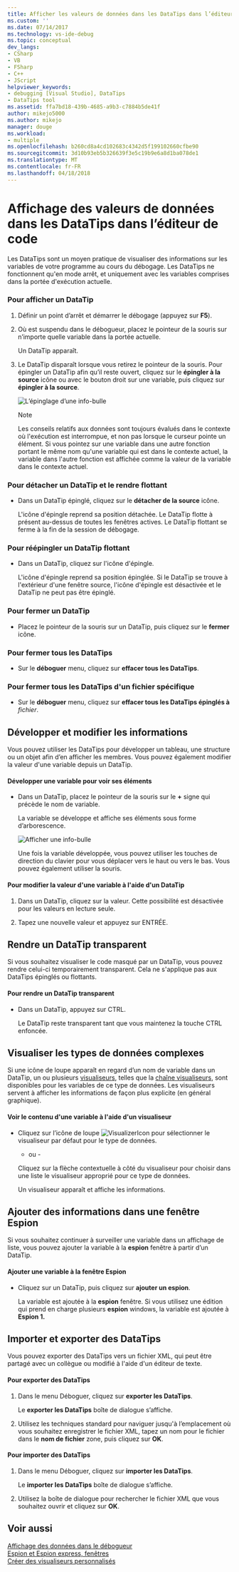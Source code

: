 ```yaml
---
title: Afficher les valeurs de données dans les DataTips dans l’éditeur de code | Documents Microsoft
ms.custom: ''
ms.date: 07/14/2017
ms.technology: vs-ide-debug
ms.topic: conceptual
dev_langs:
- CSharp
- VB
- FSharp
- C++
- JScript
helpviewer_keywords:
- debugging [Visual Studio], DataTips
- DataTips tool
ms.assetid: ffa7bd18-439b-4685-a9b3-c7884b5de41f
author: mikejo5000
ms.author: mikejo
manager: douge
ms.workload:
- multiple
ms.openlocfilehash: b260cd8a4cd102683c4342d5f199102660cfbe90
ms.sourcegitcommit: 3d10b93eb5b326639f3e5c19b9e6a8d1ba078de1
ms.translationtype: MT
ms.contentlocale: fr-FR
ms.lasthandoff: 04/18/2018
---
```

# <a name="view-data-values-in-datatips-in-the-code-editor"></a>Affichage des valeurs de données dans les DataTips dans l’éditeur de code
Les DataTips sont un moyen pratique de visualiser des informations sur les variables de votre programme au cours du débogage. Les DataTips ne fonctionnent qu'en mode arrêt, et uniquement avec les variables comprises dans la portée d'exécution actuelle.
  
### <a name="to-display-a-datatip"></a>Pour afficher un DataTip  
  
1. Définir un point d’arrêt et démarrer le débogage (appuyez sur **F5**).

2. Où est suspendu dans le débogueur, placez le pointeur de la souris sur n’importe quelle variable dans la portée actuelle.
  
     Un DataTip apparaît.
  
3.  Le DataTip disparaît lorsque vous retirez le pointeur de la souris. Pour épingler un DataTip afin qu’il reste ouvert, cliquez sur le **épingler à la source** icône ou avec le bouton droit sur une variable, puis cliquez sur **épingler à la source**.

    ![L’épinglage d’une info-bulle](../debugger/media/dbg-tips-data-tips-pinned.png "PinningDataTip")

    > [!NOTE]
    > Les conseils relatifs aux données sont toujours évalués dans le contexte où l'exécution est interrompue, et non pas lorsque le curseur pointe un élément. Si vous pointez sur une variable dans une autre fonction portant le même nom qu'une variable qui est dans le contexte actuel, la variable dans l'autre fonction est affichée comme la valeur de la variable dans le contexte actuel.
  
### <a name="to-unpin-a-datatip-and-make-it-float"></a>Pour détacher un DataTip et le rendre flottant  
  
-   Dans un DataTip épinglé, cliquez sur le **détacher de la source** icône.  
  
     L'icône d'épingle reprend sa position détachée. Le DataTip flotte à présent au-dessus de toutes les fenêtres actives. Le DataTip flottant se ferme à la fin de la session de débogage.  
  
### <a name="to-repin-a-floating-datatip"></a>Pour réépingler un DataTip flottant  
  
-   Dans un DataTip, cliquez sur l'icône d'épingle.  
  
     L'icône d'épingle reprend sa position épinglée. Si le DataTip se trouve à l'extérieur d'une fenêtre source, l'icône d'épingle est désactivée et le DataTip ne peut pas être épinglé.  
  
### <a name="to-close-a-datatip"></a>Pour fermer un DataTip  
  
-   Placez le pointeur de la souris sur un DataTip, puis cliquez sur le **fermer** icône.  
  
### <a name="to-close-all-datatips"></a>Pour fermer tous les DataTips  
  
-   Sur le **déboguer** menu, cliquez sur **effacer tous les DataTips**.  
  
### <a name="to-close-all-datatips-for-a-specific-file"></a>Pour fermer tous les DataTips d'un fichier spécifique  
  
-   Sur le **déboguer** menu, cliquez sur **effacer tous les DataTips épinglés à** *fichier*.  
  
## <a name="expand-and-edit-information"></a>Développer et modifier les informations  
 Vous pouvez utiliser les DataTips pour développer un tableau, une structure ou un objet afin d’en afficher les membres. Vous pouvez également modifier la valeur d'une variable depuis un DataTip.  
  
#### <a name="to-expand-a-variable-to-see-its-elements"></a>Développer une variable pour voir ses éléments  
  
-   Dans un DataTip, placez le pointeur de la souris sur le **+** signe qui précède le nom de variable.  
  
    La variable se développe et affiche ses éléments sous forme d’arborescence.

    ![Afficher une info-bulle](../debugger/media/dbg-tour-data-tips.gif "afficher une info-bulle")
  
    Une fois la variable développée, vous pouvez utiliser les touches de direction du clavier pour vous déplacer vers le haut ou vers le bas. Vous pouvez également utiliser la souris.  
  
#### <a name="to-edit-the-value-of-a-variable-using-a-datatip"></a>Pour modifier la valeur d'une variable à l'aide d'un DataTip  
  
1.  Dans un DataTip, cliquez sur la valeur. Cette possibilité est désactivée pour les valeurs en lecture seule.  
  
2.  Tapez une nouvelle valeur et appuyez sur ENTRÉE.  
  
## <a name="making-a-datatip-transparent"></a>Rendre un DataTip transparent  
 Si vous souhaitez visualiser le code masqué par un DataTip, vous pouvez rendre celui-ci temporairement transparent. Cela ne s'applique pas aux DataTips épinglés ou flottants.  
  
#### <a name="to-make-a-datatip-transparent"></a>Pour rendre un DataTip transparent  
  
-   Dans un DataTip, appuyez sur CTRL.  
  
     Le DataTip reste transparent tant que vous maintenez la touche CTRL enfoncée.  
  
## <a name="visualize-complex-data-types"></a>Visualiser les types de données complexes  
 Si une icône de loupe apparaît en regard d’un nom de variable dans un DataTip, un ou plusieurs [visualiseurs](../debugger/create-custom-visualizers-of-data.md), telles que la [chaîne visualiseurs](../debugger/string-visualizer-dialog-box.md), sont disponibles pour les variables de ce type de données. Les visualiseurs servent à afficher les informations de façon plus explicite (en général graphique).
  
#### <a name="to-view-the-contents-of-a-variable-using-a-visualizer"></a>Voir le contenu d'une variable à l'aide d'un visualiseur  
  
-   Cliquez sur l’icône de loupe ![VisualizerIcon](../debugger/media/dbg-tips-visualizer-icon.png "icône de visualiseur") pour sélectionner le visualiseur par défaut pour le type de données.  
  
     - ou -  
  
     Cliquez sur la flèche contextuelle à côté du visualiseur pour choisir dans une liste le visualiseur approprié pour ce type de données.  
  
     Un visualiseur apparaît et affiche les informations.  
  
## <a name="add-information-to-a-watch-window"></a>Ajouter des informations dans une fenêtre Espion  
 Si vous souhaitez continuer à surveiller une variable dans un affichage de liste, vous pouvez ajouter la variable à la **espion** fenêtre à partir d’un DataTip.  
  
#### <a name="to-add-a-variable-to-the-watch-window"></a>Ajouter une variable à la fenêtre Espion  
  
-   Cliquez sur un DataTip, puis cliquez sur **ajouter un espion**.  
  
     La variable est ajoutée à la **espion** fenêtre. Si vous utilisez une édition qui prend en charge plusieurs **espion** windows, la variable est ajoutée à **Espion 1.**  
  
## <a name="import-and-export-datatips"></a>Importer et exporter des DataTips  
 Vous pouvez exporter des DataTips vers un fichier XML, qui peut être partagé avec un collègue ou modifié à l'aide d'un éditeur de texte.  
  
#### <a name="to-export-datatips"></a>Pour exporter des DataTips  
  
1.  Dans le menu Déboguer, cliquez sur **exporter les DataTips**.  
  
     Le **exporter les DataTips** boîte de dialogue s’affiche.  
  
2.  Utilisez les techniques standard pour naviguer jusqu'à l’emplacement où vous souhaitez enregistrer le fichier XML, tapez un nom pour le fichier dans le **nom de fichier** zone, puis cliquez sur **OK**.  
  
#### <a name="to-import-datatips"></a>Pour importer des DataTips  
  
1.  Dans le menu Déboguer, cliquez sur **importer les DataTips**.  
  
     Le **importer les DataTips** boîte de dialogue s’affiche.  
  
2.  Utilisez la boîte de dialogue pour rechercher le fichier XML que vous souhaitez ouvrir et cliquez sur **OK**.  
  
## <a name="see-also"></a>Voir aussi  
 [Affichage des données dans le débogueur](../debugger/viewing-data-in-the-debugger.md)   
 [Espion et Espion express, fenêtres](../debugger/watch-and-quickwatch-windows.md)   
 [Créer des visualiseurs personnalisés](../debugger/create-custom-visualizers-of-data.md)   